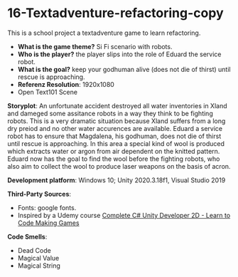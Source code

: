 # 16-Textadventure-refactoring-copy
This is a school project a textadventure game to learn refactoring. 

+ **What is the game theme?**  Si Fi scenario with robots. 
+ **Who is the player?** the player slips into the role of Eduard the service robot. 
+ **What is the goal?** keep your godhuman alive (does not die of thirst) until rescue is approaching.   
+ **Referenz Resolution**: 1920x1080
+ Open Text101 Scene

**Storyplot**: An unfortunate accident destroyed all water inventories in Xland and dameged some assitance robots in a way they 
think to be fighting robots. 
This is a very dramatic situation because Xland suffers from a long dry preiod 
and no other water accurences are available. 
Eduard a service robot has to ensure that Magdalena, his godhuman, does not die of thirst until rescue is approaching. 
In this area a special kind of wool is produced which extracts water or argon from air dependent on the knitted pattern.
Eduard now has the goal to find the wool before the fighting robots, who also aim to collect the wool to 
produce laser weapons on the basis of acron. 

**Development platform**: Windows 10; Unity 2020.3.18f1, Visual Studio 2019


**Third-Party Sources**: 
+ Fonts: google fonts. 
+ Inspired by a Udemy course [Complete C# Unity Developer 2D - Learn to Code Making Games](https://www.udemy.com/unitycourse/)

**Code Smells**:
+ Dead Code
+ Magical Value
+ Magical String
